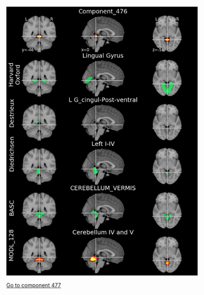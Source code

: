 


![476](preliminary/476.jpg "Component 476")

[Go to component 477](https://parietal-inria.github.io/MODL_atlas/1024/477 "Component 477")